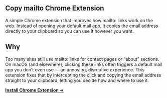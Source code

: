## Copy mailto Chrome Extension

A simple Chrome extension that improves how mailto: links work on the web. Instead of opening your default mail app, it copies the email address directly to your clipboard so you can use it however you want.

## Why

Too many sites still use mailto: links for contact pages or “about” sections. On macOS (and elsewhere), clicking these links often triggers a default mail app you don’t even use — an annoying, disruptive experience. This extension fixes that by intercepting the click and copying the email address straight to your clipboard, letting you decide how and where to use it.

[**Install Chrome Extension →**](https://chromewebstore.google.com/detail/copy-mailto-links-to-clip/ocffkcplakjlhbaadfcokiiflaelnaib)
